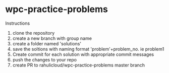 # wpc-practice-problems
Instructions
1. clone the repository
2. create a new branch with group name
3. create a folder named 'solutions'
4. save the soltions with naming format 'problem'+problem_no. ie problem1
5. Create commit for each solution with appropriate commit messages
6. push the changes to your repo
7. create PR to rahulicloud/wpc-practice-problems master branch
